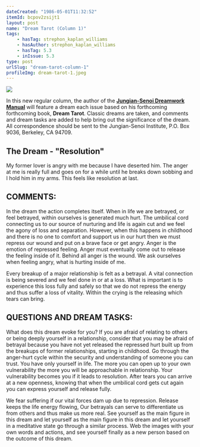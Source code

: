 ```yaml
---
dateCreated: "1986-05-01T11:32:52"
itemId: bcpov2zsijt1
layout: post
name: "Dream Tarot (Column 1)"
tags:
    - hasTag: strephon_kaplan_williams
    - hasAuthor: strephon_kaplan_williams
    - hasTag: 5.3
    - inIssue: 5.3
type: post
urlSlug: "dream-tarot-column-1"
profileImg: dream-tarot-1.jpeg
---
```


![](../images/dream-tarot-1.jpeg)

In this new regular column, the author of the [**Jungian-Senoi Dreamwork Manual**](https://archive.org/details/jungiansenoidrea00will/page/6/mode/2up) will feature a dream each issue based on his forthcoming forthcoming book, **Dream Tarot**. Classic dreams are taken, and comments and dream tasks are added to help bring out the significance of the dream. All correspondence should be sent to the Jungian-Senoi Institute, P.O. Box 9036, Berkeley, CA 94709.

## The Dream - "Resolution"

My former lover is angry with me because I have deserted him. The anger at me is really full and goes on for a while until he breaks down sobbing and I hold him in my arms. This feels like resolution at last.

## COMMENTS:

In the dream the action completes itself. When in life we are betrayed, or feel betrayed, within ourselves is generated much hurt. The umbilical cord connecting us to our source of nurturing and life is again cut and we feel the agony of loss and separation. However, when this happens in childhood and there is no one to comfort and support us in our hurt then we must repress our wound and put on a brave face or get angry. Anger is the emotion of repressed feeling. Anger must eventually come out to release the feeling inside of it. Behind all anger is the wound. We ask ourselves when feeling angry, what is hurting inside of me.

Every breakup of a major relationship is felt as a betrayal. A vital connection is being severed and we feel done in or at a loss. What is important is to experience this loss fully and safely so that we do not repress the energy and thus suffer a loss of vitality. Within the crying is the releasing which tears can bring.

## QUESTIONS AND DREAM TASKS:

What does this dream evoke for you? If you are afraid of relating to others or being deeply yourself in a relationship, consider that you may be afraid of betrayal because you have not yet released the repressed hurt built up from the breakups of former relationships, starting in childhood. Go through the anger-hurt cycle within the security and understanding of someone you can trust. You have only yourself in life. The more you can open up to your own vulnerability the more you will be approachable in relationship. Your vulnerability becomes you if it leads to resolution. After tears you can arrive at a new openness, knowing that when the umbilical cord gets cut again you can express yourself and release fully.

We fear suffering if our vital forces dam up due to repression. Release keeps the life energy flowing, Our betrayals can serve to differentiate us from others and thus make us more real. See yourself as the main figure in this dream and let yourself as the main figure in this dream and let yourself in a meditative state go through a similar process. Web the images with your own words and actions, and see yourself finally as a new person based on the outcome of this dream.
